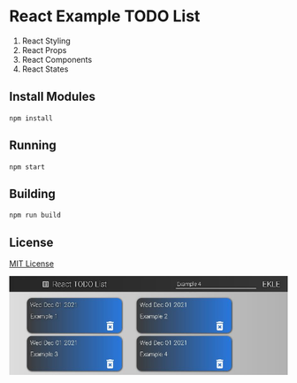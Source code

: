# React Example TODO List
1. React Styling
2. React Props
3. React Components 
4. React States 

## Install Modules
    npm install

## Running
    npm start

## Building
    npm run build

## License

[MIT License](LICENSE)

![TODO List](ReactTODO.JPG)